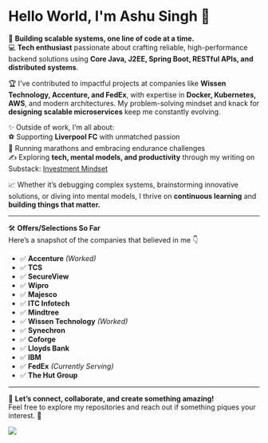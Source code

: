 # Hello World, I'm **Ashu Singh** 👋  

🚀 **Building scalable systems, one line of code at a time.**  
💻 **Tech enthusiast** passionate about crafting reliable, high-performance backend solutions using **Core Java, J2EE, Spring Boot, RESTful APIs, and distributed systems**.  

🏆 I've contributed to impactful projects at companies like **Wissen Technology, Accenture, and FedEx**, with expertise in **Docker, Kubernetes, AWS**, and modern architectures. My problem-solving mindset and knack for **designing scalable microservices** keep me constantly evolving.

✨ Outside of work, I’m all about:  
⚽️ Supporting **Liverpool FC** with unmatched passion  
🏃 Running marathons and embracing endurance challenges  
✍️ Exploring **tech, mental models, and productivity** through my writing on Substack: [Investment Mindset](https://ashusingh.substack.com/)  

📈 Whether it’s debugging complex systems, brainstorming innovative solutions, or diving into mental models, I thrive on **continuous learning** and **building things that matter.**  

---

🛠️ **Offers/Selections So Far**  
Here’s a snapshot of the companies that believed in me 👇  
- ✅ **Accenture** *(Worked)*  
- ✅ **TCS**  
- ✅ **SecureView**  
- ✅ **Wipro**  
- ✅ **Majesco**  
- ✅ **ITC Infotech**  
- ✅ **Mindtree**  
- ✅ **Wissen Technology** *(Worked)*  
- ✅ **Synechron**  
- ✅ **Coforge**  
- ✅ **Lloyds Bank**  
- ✅ **IBM**  
- ✅ **FedEx** *(Currently Serving)*  
- ✅ **The Hut Group**  

---

💬 **Let’s connect, collaborate, and create something amazing!**  
Feel free to explore my repositories and reach out if something piques your interest. 🚀  

 
![](https://komarev.com/ghpvc/?username=ashusingh&color=green&style=flat-square&label=Profile+Views)
